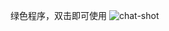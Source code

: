绿色程序，双击即可使用
![chat-shot](https://github.com/LYF-2011/block-Studio/assets/129654427/5aca27ef-18a9-47d4-84b3-df4a4b1a00ec)
